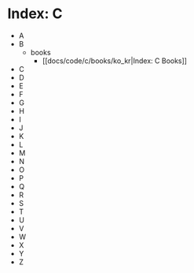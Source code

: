 
# Index: C

* A
* B
  * books
    * [[docs/code/c/books/ko_kr|Index: C Books]]
* C
* D
* E
* F
* G
* H
* I
* J
* K
* L
* M
* N
* O
* P
* Q
* R
* S
* T
* U
* V
* W
* X
* Y
* Z
